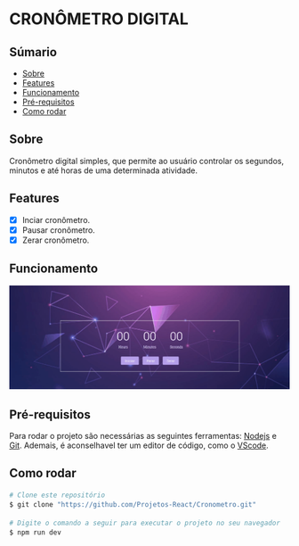 # CRONÔMETRO DIGITAL

## Súmario

<ul>
  <li><a href="#Sobre">Sobre</a></li>
  <li><a href="#Features" >Features</a></li>
  <li><a href="#Funcionamento" >Funcionamento</a></li>
  <li><a href="#Pré-requisitos" >Pré-requisitos</a></li>
  <li><a href="#Como-rodar" >Como rodar</a></li>
</ul>

## Sobre

<p>Cronômetro digital simples, que permite ao usuário controlar
os segundos, minutos e até horas de uma determinada atividade.</p>

## Features

- [x] Inciar cronômetro.
- [x] Pausar cronômetro.
- [x] Zerar cronômetro.

## Funcionamento

<img src="src/assets/background_projeto.gif" alt="Gif do projeto cronômetro funcionando" />

## Pré-requisitos

<p>Para rodar o projeto são necessárias as seguintes ferramentas:
<a href="https://nodejs.org/en" target="blank" style={{textDecoration:'none'}}>Nodejs<a/> e <a href="https://git-scm.com/" target="blank">Git<a/>.
Ademais, é aconselhavel ter um editor de código, como o <a href="https://code.visualstudio.com/" alt="Link para o VScode target="blank">VScode</a>.</p>

## Como rodar
```bash
# Clone este repositório
$ git clone "https://github.com/Projetos-React/Cronometro.git"

# Digite o comando a seguir para executar o projeto no seu navegador
$ npm run dev



```
